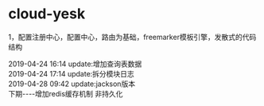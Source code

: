 # cloud-yesk
1，配置注册中心，配置中心，路由为基础，freemarker模板引擎，发散式的代码结构

2019-04-24 16:14 update:增加查询表数据 <br>
2019-04-24 17:14 update:拆分模块日志<br>
2019-04-28 09:42 update:jackson版本<br>
下期----增加redis缓存机制 非持久化
